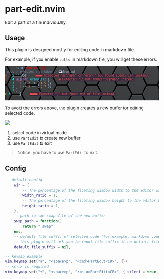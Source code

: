 # part-edit.nvim

Edit a part of a file individually.

## Usage

This plugin is designed mostly for editing code in markdown file.

For example, if you enable `dotls` in markdown file, you will get these errors.

<img src="https://github.com/niuiic/assets/blob/main/part-edit.nvim/error.png" />

To avoid the errors above, the plugin creates a new buffer for editing selected code.

<img src="https://github.com/niuiic/assets/blob/main/part-edit.nvim/usage.gif" />

1. select code in virtual mode
2. use `PartEdit` to create new buffer
3. use `PartEdit` to exit

> Notice: you have to use `PartEdit` to exit.

## Config

```lua
-- default config
	win = {
		-- The percentage of the floating window width to the editor width
		width_ratio = 1,
		-- The percentage of the floating window height to the editor height
		height_ratio = 1,
	},
	-- path to the swap file of the new buffer
	swap_path = function()
		return ".swap"
	end,
	-- default file suffix of selected code (for example, markdown code -> input `md`)
	-- this plugin will ask you to input file suffix if no default file suffix specified
	default_file_suffix = nil,
```

```lua
-- keymap example
vim.keymap.set("n", "<space>p", "<cmd>PartEdit<CR>", {})
-- <c-u> is required
vim.keymap.set("v", "<space>p", ":<c-u>PartEdit<CR>", { silent = true, mode = "v"})
```
